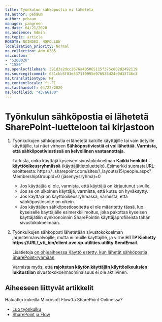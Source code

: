 ```yaml
---
title: Työnkulun sähköpostia ei lähetetä
ms.author: pebaum
author: pebaum
manager: pamgreen
ms.date: 04/21/2020
ms.audience: Admin
ms.topic: article
ROBOTS: NOINDEX, NOFOLLOW
localization_priority: Normal
ms.collection: Adm_O365
ms.custom:
- "5200020"
- "1586"
ms.openlocfilehash: 391d3a2dcc2676a405065115f375c802d2492119
ms.sourcegitcommit: 631cbb5f03e5371f0995e976536d24e9d13746c3
ms.translationtype: MT
ms.contentlocale: fi-FI
ms.lasthandoff: 04/22/2020
ms.locfileid: "43766130"
---
```

# <a name="workflow-email-is-not-being-sent-for-a-sharepoint-list-or-library"></a>Työnkulun sähköpostia ei lähetetä SharePoint-luetteloon tai kirjastoon

1. Työnkulkujen sähköpostia ei lähetetä kaikille käyttäjille tai vain tietyille käyttäjille, tai näet virheen **Sähköpostiviestiä ei voi lähettää. Varmista, että sähköpostiviestissä on kelvollinen vastaanottaja**.

    Tarkista, onko käyttäjä kyseisen sivustokokoelman **Kaikki henkilöt -käyttöoikeusryhmässä** (käyttäjätietoluettelo).  Esimerkki suorasta<tenant>URL-osoitteesta: https:// .sharepoint.com/sites/<sitename>/_layouts/15/people.aspx? MembershipGroupId=0 (jäsenyysryhmä)=0

    - Jos käyttäjää ei ole, varmista, että käyttäjä on kirjautunut sivulle. 
    - Jos se on ulkoinen käyttäjä, varmista, että kutsu on hyväksytty.
    - Jos käyttäjä on käyttöoikeusryhmässä, varmista, että sähköpostiosoite on oikein.
    - Jos käyttäjien sähköpostiosoitetta ei ole määritetty tässä, luo kyseiselle käyttäjälle esimerkkiilmoitus, joka pakottaa kyseisen käyttäjätilin synkronoinnin SharePointin käyttäjäprofiileista tähän sivustokokoelmaan.
 
2. Työnkulkujen sähköposti lähetetään sivustokokoelman järjestelmänvalvojille, mutta ei muille käyttäjille, ja virhe **HTTP Kielletty <span>https:</span>//URL/_vti_bin/client.xvc.sp.utilities.utility.SendEmail**.
 

    Lisätietoja [on ohjeaiheessa Käyttö estetty, kun lähetät sähköpostia SharePoint-ryhmään](https://docs.microsoft.com/sharepoint/support/sharing-and-permissions/access-denied-when-send-an-email-to-groups).

    Varmista myös, että **rajoitetun käytön käyttäjän käyttöoikeuksien lukitustilan** sivustokokoelmaominaisuus ei ole aktiivinen.


## <a name="related-topics"></a>Aiheeseen liittyvät artikkelit
Haluatko kokeilla Microsoft Flow'ta SharePoint Onlinessa?
- [Luo työnkulku](https://support.office.com/article/Create-a-flow-for-a-list-or-library-in-SharePoint-Online-or-OneDrive-for-Business-a9c3e03b-0654-46af-a254-20252e580d01) 
- [SharePoint ja Flow](https://flow.microsoft.com/blog/sharepoint-and-flow/) 



